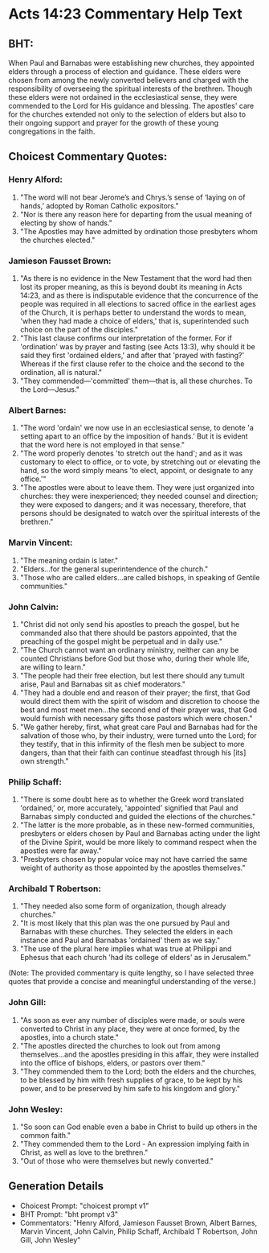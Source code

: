 # Acts 14:23 Commentary Help Text

## BHT:
When Paul and Barnabas were establishing new churches, they appointed elders through a process of election and guidance. These elders were chosen from among the newly converted believers and charged with the responsibility of overseeing the spiritual interests of the brethren. Though these elders were not ordained in the ecclesiastical sense, they were commended to the Lord for His guidance and blessing. The apostles' care for the churches extended not only to the selection of elders but also to their ongoing support and prayer for the growth of these young congregations in the faith.

## Choicest Commentary Quotes:
### Henry Alford:
1. "The word will not bear Jerome’s and Chrys.’s sense of ‘laying on of hands,’ adopted by Roman Catholic expositors."
2. "Nor is there any reason here for departing from the usual meaning of electing by show of hands."
3. "The Apostles may have admitted by ordination those presbyters whom the churches elected."

### Jamieson Fausset Brown:
1. "As there is no evidence in the New Testament that the word had then lost its proper meaning, as this is beyond doubt its meaning in Acts 14:23, and as there is indisputable evidence that the concurrence of the people was required in all elections to sacred office in the earliest ages of the Church, it is perhaps better to understand the words to mean, 'when they had made a choice of elders,' that is, superintended such choice on the part of the disciples."
2. "This last clause confirms our interpretation of the former. For if 'ordination' was by prayer and fasting (see Acts 13:3), why should it be said they first 'ordained elders,' and after that 'prayed with fasting?' Whereas if the first clause refer to the choice and the second to the ordination, all is natural."
3. "They commended—'committed' them—that is, all these churches. To the Lord—Jesus."

### Albert Barnes:
1. "The word 'ordain' we now use in an ecclesiastical sense, to denote 'a setting apart to an office by the imposition of hands.' But it is evident that the word here is not employed in that sense."
2. "The word properly denotes 'to stretch out the hand'; and as it was customary to elect to office, or to vote, by stretching out or elevating the hand, so the word simply means 'to elect, appoint, or designate to any office.'"
3. "The apostles were about to leave them. They were just organized into churches: they were inexperienced; they needed counsel and direction; they were exposed to dangers; and it was necessary, therefore, that persons should be designated to watch over the spiritual interests of the brethren."

### Marvin Vincent:
1. "The meaning ordain is later." 
2. "Elders...for the general superintendence of the church."
3. "Those who are called elders...are called bishops, in speaking of Gentile communities."

### John Calvin:
1. "Christ did not only send his apostles to preach the gospel, but he commanded also that there should be pastors appointed, that the preaching of the gospel might be perpetual and in daily use." 
2. "The Church cannot want an ordinary ministry, neither can any be counted Christians before God but those who, during their whole life, are willing to learn."
3. "The people had their free election, but lest there should any tumult arise, Paul and Barnabas sit as chief moderators."
4. "They had a double end and reason of their prayer; the first, that God would direct them with the spirit of wisdom and discretion to choose the best and most meet men...the second end of their prayer was, that God would furnish with necessary gifts those pastors which were chosen."
5. "We gather hereby, first, what great care Paul and Barnabas had for the salvation of those who, by their industry, were turned unto the Lord; for they testify, that in this infirmity of the flesh men be subject to more dangers, than that their faith can continue steadfast through his [its] own strength."

### Philip Schaff:
1. "There is some doubt here as to whether the Greek word translated 'ordained,' or, more accurately, 'appointed' signified that Paul and Barnabas simply conducted and guided the elections of the churches."
2. "The latter is the more probable, as in these new-formed communities, presbyters or elders chosen by Paul and Barnabas acting under the light of the Divine Spirit, would be more likely to command respect when the apostles were far away."
3. "Presbyters chosen by popular voice may not have carried the same weight of authority as those appointed by the apostles themselves."

### Archibald T Robertson:
1. "They needed also some form of organization, though already churches."
2. "It is most likely that this plan was the one pursued by Paul and Barnabas with these churches. They selected the elders in each instance and Paul and Barnabas 'ordained' them as we say."
3. "The use of the plural here implies what was true at Philippi and Ephesus that each church 'had its college of elders' as in Jerusalem."

(Note: The provided commentary is quite lengthy, so I have selected three quotes that provide a concise and meaningful understanding of the verse.)

### John Gill:
1. "As soon as ever any number of disciples were made, or souls were converted to Christ in any place, they were at once formed, by the apostles, into a church state."
2. "The apostles directed the churches to look out from among themselves...and the apostles presiding in this affair, they were installed into the office of bishops, elders, or pastors over them."
3. "They commended them to the Lord; both the elders and the churches, to be blessed by him with fresh supplies of grace, to be kept by his power, and to be preserved by him safe to his kingdom and glory."

### John Wesley:
1. "So soon can God enable even a babe in Christ to build up others in the common faith."
2. "They commended them to the Lord - An expression implying faith in Christ, as well as love to the brethren."
3. "Out of those who were themselves but newly converted."


## Generation Details
- Choicest Prompt: "choicest prompt v1"
- BHT Prompt: "bht prompt v3"
- Commentators: "Henry Alford, Jamieson Fausset Brown, Albert Barnes, Marvin Vincent, John Calvin, Philip Schaff, Archibald T Robertson, John Gill, John Wesley"
